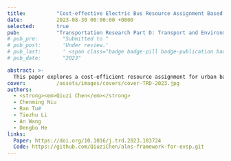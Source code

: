 ```yaml
---
title:          "Cost-effective Electric Bus Resource Assignment Based on Optimized Charging and Decision Robustness"
date:           2023-08-30 00:00:00 +0800
selected:       true
pub:            "Transportation Research Part D: Transport and Environment"
# pub_pre:        "Submitted to "
# pub_post:       'Under review.'
# pub_last:       ' <span class="badge badge-pill badge-publication badge-success">Spotlight</span>'
# pub_date:       "2023"

abstract: >-
  This paper explores a cost-efficient resource assignment for urban battery-electric-buses (BEBs) considering decision robustness based on the optimized charging plan. A network flow model was proposed to minimize the operation cost with mixed fleet, nonlinear charging and the constraint of charging station capacity. A sensitivity analysis was implemented using samples generated from clustered real-world data to simulate traffic-dependent bus travel time and energy consumption. The result shows that charging at night or with short duration in the daytime significantly increases the operation cost. Sufficient charging resources improve the robustness of the charging plan, while economic benefits merely increase when the charging station capacity reaches a certain threshold. Bus operators can reduce the investment in chargers to ensure both economic benefits and operation stability. When bus routes are longer with higher energy consumption, buses with medium or high battery capacity become more demanding, while the requirement on charging resources remains stable.
cover:          /assets/images/covers/cover-TRD-2023.jpg
authors:
  - <strong><em>Qiuzi Chen</em></strong>
  - Chenming Niu
  - Ran Tu#
  - Tiezhu Li
  - An Wang
  - Dengbo He
links:
  Paper: https://doi.org/10.1016/j.trd.2023.103724
  Code: https://github.com/QiuziChen/alns-framework-for-evsp.git
---
```

